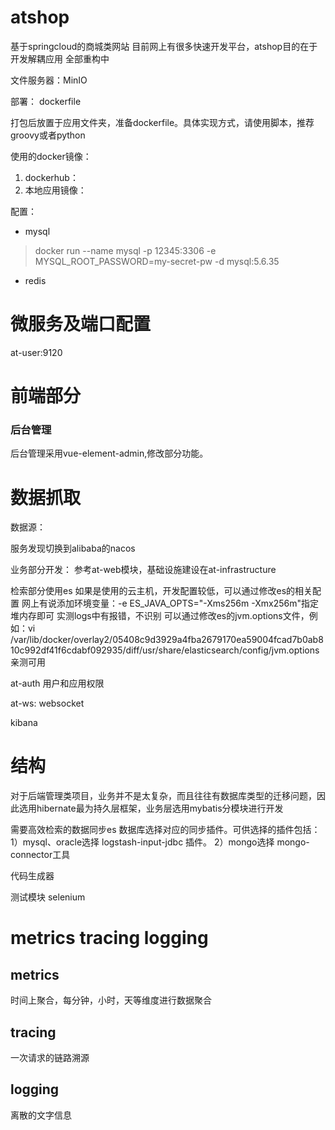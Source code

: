 # atshop
基于springcloud的商城类网站
目前网上有很多快速开发平台，atshop目的在于开发解耦应用
全部重构中

文件服务器：MinIO

部署：
dockerfile 

打包后放置于应用文件夹，准备dockerfile。具体实现方式，请使用脚本，推荐groovy或者python

使用的docker镜像：
1. dockerhub：
2. 本地应用镜像：

配置：
* mysql
> docker run --name mysql -p 12345:3306 -e MYSQL_ROOT_PASSWORD=my-secret-pw -d mysql:5.6.35
* redis

# 微服务及端口配置
at-user:9120



# 前端部分
### 后台管理
后台管理采用vue-element-admin,修改部分功能。

# 数据抓取
数据源：


服务发现切换到alibaba的nacos

业务部分开发：
参考at-web模块，基础设施建设在at-infrastructure

检索部分使用es
如果是使用的云主机，开发配置较低，可以通过修改es的相关配置
网上有说添加环境变量：-e ES_JAVA_OPTS="-Xms256m -Xmx256m"指定堆内存即可
实测logs中有报错，不识别
可以通过修改es的jvm.options文件，例如：vi /var/lib/docker/overlay2/05408c9d3929a4fba2679170ea59004fcad7b0ab810c992df41f6cdabf092935/diff/usr/share/elasticsearch/config/jvm.options
亲测可用


at-auth
用户和应用权限



at-ws:
websocket

kibana

# 结构
对于后端管理类项目，业务并不是太复杂，而且往往有数据库类型的迁移问题，因此选用hibernate最为持久层框架，业务层选用mybatis分模块进行开发

需要高效检索的数据同步es
数据库选择对应的同步插件。可供选择的插件包括：
1）mysql、oracle选择 logstash-input-jdbc 插件。
2）mongo选择 mongo-connector工具

代码生成器

测试模块
selenium 


# metrics  tracing  logging
## metrics
时间上聚合，每分钟，小时，天等维度进行数据聚合
## tracing
一次请求的链路溯源
## logging
离散的文字信息





















